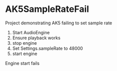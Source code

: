 # AK5SampleRateFail
Project demonstrating AK5 failing to set sample rate

1) Start AudioEngine
2) Ensure playback works
3) stop engine
4) Set Settings.sampleRate to 48000
5) start engine

Engine start fails
